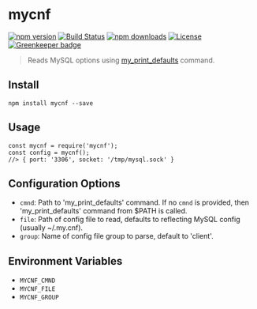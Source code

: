 # mycnf

[![npm version](https://img.shields.io/npm/v/mycnf.svg)](https://npmjs.com/mycnf)
[![Build Status](https://img.shields.io/travis/honzahommer/node-mycnf.svg?branch=master)](https://travis-ci.org/honzahommer/node-mycnf)
[![npm downloads](https://img.shields.io/npm/dm/mycnf.svg)](https://npmjs.com/mycnf)
[![License](https://img.shields.io/npm/l/mycnf.svg)](https://github.com/honzahommer/node-mycnf/blob/master/LICENSE) [![Greenkeeper badge](https://badges.greenkeeper.io/honzahommer/node-mycnf.svg)](https://greenkeeper.io/)

> Reads MySQL options using [my_print_defaults](https://dev.mysql.com/doc/refman/8.0/en/my-print-defaults.html) command.

## Install

```
npm install mycnf --save
```

## Usage

```
const mycnf = require('mycnf');
const config = mycnf();
//> { port: '3306', socket: '/tmp/mysql.sock' }
```

## Configuration Options

* `cmnd`: Path to 'my_print_defaults' command. If no `cmnd` is provided, then 'my_print_defaults' command from $PATH is called.
* `file`: Path of config file to read, defaults to reflecting MySQL config (usually ~/.my.cnf).
* `group`: Name of config file group to parse, default to 'client'.

## Environment Variables

* `MYCNF_CMND`
* `MYCNF_FILE`
* `MYCNF_GROUP`
